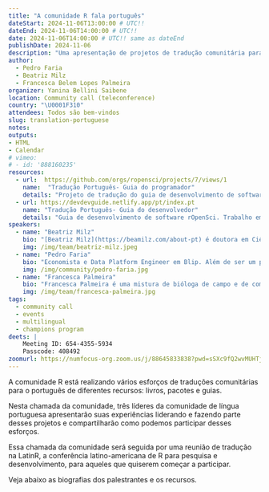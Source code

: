 ```yaml
---
title: "A comunidade R fala português"
dateStart: 2024-11-06T13:00:00 # UTC!!
dateEnd: 2024-11-06T14:00:00 # UTC!!
date: 2024-11-06T14:00:00 # UTC!! same as dateEnd
publishDate: 2024-11-06
description: "Uma apresentação de projetos de tradução comunitária para o português na comunidade R."
author:
  - Pedro Faria
  - Beatriz Milz
  - Francesca Belem Lopes Palmeira 
organizer: Yanina Bellini Saibene
location: Community call (teleconference)
country: "\U0001F310"
attendees: Todos são bem-vindos
slug: translation-portuguese
notes: 
outputs:
- HTML
- Calendar 
# vimeo:
# - id: '888160235'
resources:
  - url:  https://github.com/orgs/ropensci/projects/7/views/1
    name:  "Tradução Português- Guia do programador"
    details: "Projeto de tradução do guia de desenvolvimento de software rOpenSci para português."
  - url: https://devdevguide.netlify.app/pt/index.pt
    name: "Tradução Português- Guia do desenvolvedor"
    details: "Guia de desenvolvimento de software rOpenSci. Trabalho em andamento para português."
speakers:  
  - name: "Beatriz Milz"
    bio: "[Beatriz Milz](https://beamilz.com/about-pt) é doutora em Ciência Ambiental e atualmente é pesquisadora de pós-doutorado na Universidade Federal do ABC (UFABC), Brasil. Ela é co-organizadora da [R-Ladies São Paulo](https://rladies-sp.org/) e está liderando o tradução voluntária pela comunidade da segunda edição do livro [R for Data Science into Portuguese](https://cienciadedatos.github.io/pt-r4ds/). Beatriz contribuiu para pacotes disponíveis no CRAN, como [dados](https://cienciadedatos.github.io/dados/), [odbr](https://hsvab.github.io/odbr/), e [geobr](https://ipeagit.github.io/geobr/index.html). Como membra da comunidade rOpenSci, ela revisou pacotes como [qualR](https://docs.ropensci.org/qualR/) e [frictionless](https://docs.ropensci.org/frictionless/), foi mentora na primeira turma do [rOpenSci Champions Program](https://ropensci.org/champions/) atua como [editora de revisão de software](https://ropensci.org/blog/2024/07/03/editors2024/)"
    img: /img/team/beatriz-milz.jpeg
  - name: "Pedro Faria"
    bio: "Economista e Data Platform Engineer em Blip. Além de ser um profissional experiente no mercado de dados, usando principalmente R, SQL, Python, Databricks e Apache Spark, Pedro também é apaixonado por open-source, e é autor de vários livros abertos como [Introdução à linguagem R: seus fundamentos e sua prática](https://pedro-faria.netlify.app/publications/book/introducao_linguagem_r/pt/), [Introduction to pyspark](https://pedro-faria.netlify.app/publications/book/introd-pyspark/en/), e [Introduction to Zig: a project-based book](https://pedro-faria.netlify.app/publications/book/zig-book/en/). Mais detalhes em: <https://pedro-faria.netlify.app/>"
    img: /img/community/pedro-faria.jpg
  - name: "Francesca Palmeira"
    bio: "Francesca Palmeira é uma mistura de bióloga de campo e de computador. Tem experiência em Ecologia Aplicada, Modelagem Ecológica e Biologia da Conservação. Trabalha com as linguagens R e BUGS. Presta serviços em análise e visualização de dados socioambientais e de biodiversidade por meio da [analisaR](https://analisar.github.io/). É coorganizadora das [RLadies Ribeirão Preto](https://www.meetup.com/rladies-ribeirao-preto/). Participa do [rOpenSci Champions Program 2023-2024](https://ropensci.org/blog/2024/02/15/champions-program-champions-2024/) e como parte deste treinamento está desenvolvendo o pacote [pcir (Potential for Conflict Index in R)](https://fblpalmeira.github.io/pcir/) para medir o potencial de conflito entre grupos de interesse."
    img: /img/team/francesca-palmeira.jpg
tags:
  - community call
  - events
  - multilingual
  - champions program
deets: |
    Meeting ID: 654-4355-5934
    Passcode: 408492
zoomurl: https://numfocus-org.zoom.us/j/88645833838?pwd=sSXc9fQ2wvMUHTjW5n2mt5tQtocZue.1
---
```


A comunidade R está realizando vários esforços de traduções comunitárias para o português de diferentes recursos: livros, pacotes e guias.

Nesta chamada da comunidade, três líderes da comunidade de língua portuguesa apresentarão suas experiências liderando e fazendo parte desses projetos e compartilharão como podemos participar desses esforços. 

Essa chamada da comunidade será seguida por uma reunião de tradução na LatinR, a conferência latino-americana de R para pesquisa e desenvolvimento, para aqueles que quiserem começar a participar.  

Veja abaixo as biografias dos palestrantes e os recursos.

